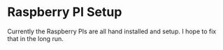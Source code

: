 # Raspberry PI Setup

Currently the Raspberry PIs are all hand installed and setup.  I hope to fix that in the long run.
